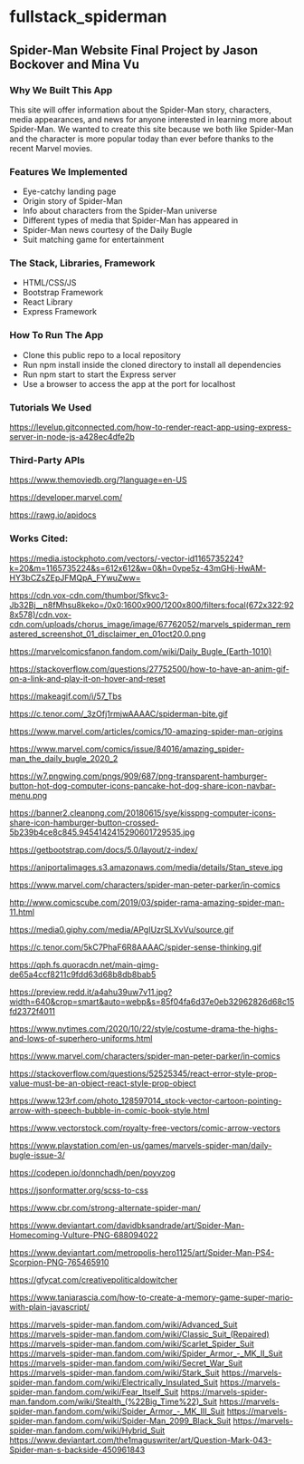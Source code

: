 # fullstack_spiderman

## Spider-Man Website Final Project by Jason Bockover and Mina Vu

### Why We Built This App

This site will offer information about the Spider-Man story, characters, media appearances, and news for anyone interested in learning more about Spider-Man.
We wanted to create this site because we both like Spider-Man and the character is more popular today than ever before thanks to the recent Marvel movies. 

### Features We Implemented

- Eye-catchy landing page
- Origin story of Spider-Man
- Info about characters from the Spider-Man universe
- Different types of media that Spider-Man has appeared in 
- Spider-Man news courtesy of the Daily Bugle
- Suit matching game for entertainment

### The Stack, Libraries, Framework

- HTML/CSS/JS
- Bootstrap Framework
- React Library
- Express Framework

### How To Run The App

- Clone this public repo to a local repository
- Run npm install inside the cloned directory to install all dependencies
- Run npm start to start the Express server
- Use a browser to access the app at the port for localhost

### Tutorials We Used

https://levelup.gitconnected.com/how-to-render-react-app-using-express-server-in-node-js-a428ec4dfe2b

### Third-Party APIs

https://www.themoviedb.org/?language=en-US

https://developer.marvel.com/

https://rawg.io/apidocs

### Works Cited:

https://media.istockphoto.com/vectors/-vector-id1165735224?k=20&m=1165735224&s=612x612&w=0&h=0vpe5z-43mGHj-HwAM-HY3bCZsZEpJFMQpA_FYwuZww=

https://cdn.vox-cdn.com/thumbor/Sfkvc3-Jb32Bj__n8fMhsu8keko=/0x0:1600x900/1200x800/filters:focal(672x322:928x578)/cdn.vox-cdn.com/uploads/chorus_image/image/67762052/marvels_spiderman_remastered_screenshot_01_disclaimer_en_01oct20.0.png

https://marvelcomicsfanon.fandom.com/wiki/Daily_Bugle_(Earth-1010)

https://stackoverflow.com/questions/27752500/how-to-have-an-anim-gif-on-a-link-and-play-it-on-hover-and-reset

https://makeagif.com/i/57_Tbs

https://c.tenor.com/_3zOfj1rmjwAAAAC/spiderman-bite.gif

https://www.marvel.com/articles/comics/10-amazing-spider-man-origins

https://www.marvel.com/comics/issue/84016/amazing_spider-man_the_daily_bugle_2020_2

https://w7.pngwing.com/pngs/909/687/png-transparent-hamburger-button-hot-dog-computer-icons-pancake-hot-dog-share-icon-navbar-menu.png

https://banner2.cleanpng.com/20180615/sye/kisspng-computer-icons-share-icon-hamburger-button-crossed-5b239b4ce8c845.9454142415290601729535.jpg

https://getbootstrap.com/docs/5.0/layout/z-index/

https://aniportalimages.s3.amazonaws.com/media/details/Stan_steve.jpg

https://www.marvel.com/characters/spider-man-peter-parker/in-comics

http://www.comicscube.com/2019/03/spider-rama-amazing-spider-man-11.html

https://media0.giphy.com/media/APgIUzrSLXvVu/source.gif

https://c.tenor.com/5kC7PhaF6R8AAAAC/spider-sense-thinking.gif

https://qph.fs.quoracdn.net/main-qimg-de65a4ccf8211c9fdd63d68b8db8bab5

https://preview.redd.it/a4ahu39uw7v11.jpg?width=640&crop=smart&auto=webp&s=85f04fa6d37e0eb32962826d68c15fd2372f4011

https://www.nytimes.com/2020/10/22/style/costume-drama-the-highs-and-lows-of-superhero-uniforms.html

https://www.marvel.com/characters/spider-man-peter-parker/in-comics

https://stackoverflow.com/questions/52525345/react-error-style-prop-value-must-be-an-object-react-style-prop-object

https://www.123rf.com/photo_128597014_stock-vector-cartoon-pointing-arrow-with-speech-bubble-in-comic-book-style.html

https://www.vectorstock.com/royalty-free-vectors/comic-arrow-vectors

https://www.playstation.com/en-us/games/marvels-spider-man/daily-bugle-issue-3/

https://codepen.io/donnchadh/pen/poyvzog

https://jsonformatter.org/scss-to-css

https://www.cbr.com/strong-alternate-spider-man/

https://www.deviantart.com/davidbksandrade/art/Spider-Man-Homecoming-Vulture-PNG-688094022

https://www.deviantart.com/metropolis-hero1125/art/Spider-Man-PS4-Scorpion-PNG-765465910

https://gfycat.com/creativepoliticaldowitcher

https://www.taniarascia.com/how-to-create-a-memory-game-super-mario-with-plain-javascript/

https://marvels-spider-man.fandom.com/wiki/Advanced_Suit
https://marvels-spider-man.fandom.com/wiki/Classic_Suit_(Repaired)
https://marvels-spider-man.fandom.com/wiki/Scarlet_Spider_Suit
https://marvels-spider-man.fandom.com/wiki/Spider_Armor_-_MK_II_Suit
https://marvels-spider-man.fandom.com/wiki/Secret_War_Suit
https://marvels-spider-man.fandom.com/wiki/Stark_Suit
https://marvels-spider-man.fandom.com/wiki/Electrically_Insulated_Suit
https://marvels-spider-man.fandom.com/wiki/Fear_Itself_Suit
https://marvels-spider-man.fandom.com/wiki/Stealth_(%22Big_Time%22)_Suit
https://marvels-spider-man.fandom.com/wiki/Spider_Armor_-_MK_III_Suit
https://marvels-spider-man.fandom.com/wiki/Spider-Man_2099_Black_Suit
https://marvels-spider-man.fandom.com/wiki/Hybrid_Suit
https://www.deviantart.com/the1maguswriter/art/Question-Mark-043-Spider-man-s-backside-450961843
